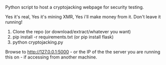 Python script to host a cryptojacking webpage for security testing. 

Yes it's real, Yes it's mining XMR, Yes i'll make money from it. 
Don't leave it running!

1) Clone the repo (or download/extract/whatever you want)
2) pip install -r requirements.txt (or pip install flask)
3) python cryptojacking.py

Browse to http://127.0.0.1:5000 - or the IP of the the server you are running this on - if accessing from another machine. 
